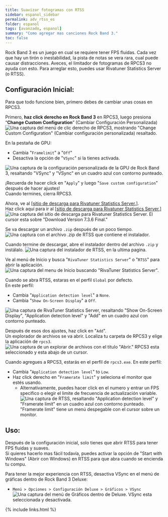 ```yaml
---
title: Suavizar fotogramas con RTSS
sidebar: espanol_sidebar
permalink: adv_rtss_es
folder: espanol
tags: [avanzado, espanol]
summary: "Como agregar mas canciones Rock Band 3."
toc: false
---
```


Rock Band 3 es un juego en cual se requiere tener FPS fluidas. Cada vez que hay un tirón o inestabilidad, la pista de notas se vera rara, cual puede causar distracciones. Aveces, el limitador de fotogramas de RPCS3 no ayuda con esto. Para arreglar esto, puedes usar Rivatuner Statistics Server (o RTSS).

## Configuración Inicial:

Para que todo funcione bien, primero debes de cambiar unas cosas en RPCS3.

Primero, **haz click derecho en Rock Band 3** en RPCS3, luego presiona “**Change Custom Configuration**” (Cambiar Configuración Personalizada)  
![Una captura del menú de clic derecho de RPCS3, mostrando "Change Custom Configuration" (Cambiar configuración personalizada) resaltado.](https://carlmylo.github.io/docu-rpcs3/images/cust/rpcs3customconfigchange.png "Change Custom Configuration")

En la pestaña de GPU:
* Cambia "`Framelimit`" a "`Off`"
* Desactiva la opción de "`VSync`" si la tienes activada.  

![Una captura de la configuración personalizada de la GPU de Rock Band 3, resaltando "VSync" y "VSync" en un cuadro azul con contorno punteado.](https://carlmylo.github.io/docu-rpcs3/images/xtra/rtss/rpcs3disable.png "GPU")

¡Recuerda de hacer click en "`Apply`" y luego "`Save custom configuration`" después de hacer ajustes!  
Cuando termines, cierra RPCS3.

Ahora, ve al [[sitio de descarga para Rivatuner Statistics Server.]](https://www.guru3d.com/download/rtss-rivatuner-statistics-server-download/).  
Haz click aquí para ir al [[sitio de descarga para Rivatuner Statistics Server.]](https://www.guru3d.com/download/rtss-rivatuner-statistics-server-download/)  
![Una captura del sitio de descarga para Rivatuner Statistics Server. El cursor esta sobre  "Download Version 7.3.6 Final."](https://carlmylo.github.io/docu-rpcs3/images/xtra/rtss/rtssdl.png "Guru3D RTSS Rivatuner Statistics Server Download 7.3.6 Final")


Se va descargar un archivo `.zip` después de un poco tiempo.  
![Una captura con el archivo .zip de RTSS que contiene el instalador.](https://carlmylo.github.io/docu-rpcs3/images/xtra/rtss/rtssdlbrowseres.png "[Guru3D.com]-RTSS.zip")

Cuando termine de descargar, abre el instalador dentro del archivo `.zip` y instálalo.
![Una captura del instalador de RTSS, en la ultima pagina.](https://carlmylo.github.io/docu-rpcs3/images/xtra/rtss/install6.png "[Guru3D.com]-RTSS.zip")

Ve al menú de Inicio y busca "`RivaTuner Statistics Server`" o "`RTSS`" para abrir la aplicación.  
![Una captura del menu de Inicio buscando "RivaTuner Statistics Server".](https://carlmylo.github.io/docu-rpcs3/images/xtra/rtss/rtssstartes.png "Start search")


Cuando se abra RTSS, estaras en el perfil `Global` por defecto.  
En este perfil:
* Cambia "`Application detection level`" a `None`.
* Cambia "`Show On-Screen Display`" a `Off`.  

![Una captura de RivaTuner Statistics Server, resaltando "Show On-Screen Display", "Application detection level" y "Add" en un cuadro azul con contorno punteado.](https://carlmylo.github.io/docu-rpcs3/images/xtra/rtss/rtssglobal.png "Rivatuner Statistics Server: Global")

Después de esos dos ajustes, haz click en "`Add`".  
Un explorador de archivos se va abrir. Localiza tu carpeta de RPCS3 y elige la aplicación de `rpcs3`.  
![Una captura de un explorar de archivos con el titulo "Abrir." RPCS3 esta seleccionado y esta abajo de un cursor.](https://carlmylo.github.io/docu-rpcs3/images/xtra/rtss/rtssaddrpcs3.png "Abrir")

Cuando agregues a RPCS3, estarás en el perfil de `rpcs3.exe`.
En este perfil:
* Cambia "`Application detection level`" to `Low`.
* Haz click derecho en "`Framerate limit`" y seleciona el monitor que estés usando.
	* Alternativamente, puedes hacer click en el numero y entrar un FPS specifico o elegir el limite de frecuencia de actualización variable.  
![Una captura de RTSS, resaltando "Application detection level" y "Framerate limit" en un cuadro azul con contorno punteado. "Framerate limit" tiene un menú despegable con el cursor sobre un monitor.](https://carlmylo.github.io/docu-rpcs3/images/xtra/rtss/rtssrpcs3.png "Rivatuner Statistics Server: rpcs3.exe")

## Uso:

Después de la configuración inicial, solo tienes que abrir RTSS para tener FPS fluidas y suaves.  
Si quieres hacerlo mas fácil todavía, puedes activar la opción de "Start with Windows" (Abrir con Windows) en RTSS para que abra cuando se encienda tu compu.

Para tener la mejor experiencia con RTSS, desactiva VSync en el menú de gráficas dentro de Rock Band 3 Deluxe:
* `Menú > Opciones > Configuración Deluxe > Gráficos > VSync`  
![Una captura del menú de Gráficos dentro de Deluxe. VSync esta seleccionada y desactivada.](https://carlmylo.github.io/docu-rpcs3/images/xtra/rtss/rb3vsynces.png "VSync: Desactivado")

{% include links.html %}